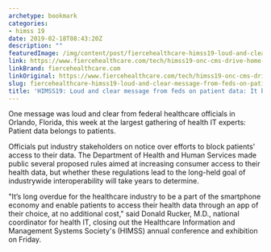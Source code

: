 ```yaml
---
archetype: bookmark
categories:
- himss 19
date: 2019-02-18T08:43:20Z
description: ""
featuredImage: /img/content/post/fiercehealthcare-himss19-loud-and-clear-message-from-feds-on-patient-data-it-belongs-to-patients.png
link: https://www.fiercehealthcare.com/tech/himss19-onc-cms-drive-home-message-data-belongs-to-patients
linkBrand: fiercehealthcare.com
linkOriginal: https://www.fiercehealthcare.com/tech/himss19-onc-cms-drive-home-message-data-belongs-to-patients
slug: fiercehealthcare-himss19-loud-and-clear-message-from-feds-on-patient-data-it-belongs-to-patients
title: 'HIMSS19: Loud and clear message from feds on patient data: It belongs to patients'
---
```

One message was loud and clear from federal healthcare officials in Orlando, Florida, this week at the largest gathering of health IT experts: Patient data belongs to patients.

Officials put industry stakeholders on notice over efforts to block patients' access to their data. The Department of Health and Human Services made public several proposed rules aimed at increasing consumer access to their health data, but whether these regulations lead to the long-held goal of industrywide interoperability will take years to determine.

"It’s long overdue for the healthcare industry to be a part of the smartphone economy and enable patients to access their health data through an app of their choice, at no additional cost," said Donald Rucker, M.D., national coordinator for health IT, closing out the Healthcare Information and Management Systems Society's (HIMSS) annual conference and exhibition on Friday.

